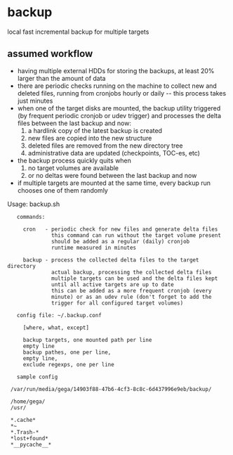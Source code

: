 # backup
local fast incremental backup for multiple targets

## assumed workflow

- having multiple external HDDs for storing the backups, at least 20% larger than the amount of data
- there are periodic checks running on the machine to collect new and deleted files, running from cronjobs hourly or daily -- this process takes just minutes
- when one of the target disks are mounted, the backup utility triggered (by frequent periodic cronjob or udev trigger) and processes the delta files between the last backup and now:
  1. a hardlink copy of the latest backup is created
  2. new files are copied into the new structure
  3. deleted files are removed from the new directory tree
  4. administrative data are updated (checkpoints, TOC-es, etc)
- the backup process quickly quits when
  1. no target volumes are available
  2. or no deltas were found between the last backup and now
- if multiple targets are mounted at the same time, every backup run chooses one of them randomly


Usage: backup.sh <command>

       commands:

         cron   - periodic check for new files and generate delta files
                  this command can run without the target volume present
                  should be added as a regular (daily) cronjob
                  runtime measured in minutes
		  
         backup - process the collected delta files to the target directory
                  actual backup, processing the collected delta files
                  multiple targets can be used and the delta files kept
                  until all active targets are up to date
                  this can be added as a more frequent cronjob (every
                  minute) or as an udev rule (don't forget to add the
                  trigger for all configured target volumes)

       config file: ~/.backup.conf

         [where, what, except]

         backup targets, one mounted path per line
         empty line
         backup pathes, one per line,
         empty line,
         exclude regexps, one per line

       sample config

	 /var/run/media/gega/14903f88-47b6-4cf3-8c8c-6d437996e9eb/backup/

	 /home/gega/
	 /usr/

	 *.cache*
	 *~
	 *.Trash-*
	 *lost+found*
	 *__pycache__*
